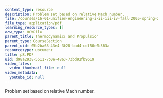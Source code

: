 ```yaml
---
content_type: resource
description: Problem set based on relative Mach number.
file: /courses/16-01-unified-engineering-i-ii-iii-iv-fall-2005-spring-2006/d98a293855117b0e486373bd92fb9619_p8.PDF
file_type: application/pdf
learning_resource_types: []
ocw_type: OCWFile
parent_title: Thermodynamics and Propulsion
parent_type: CourseSection
parent_uid: 05b2ba63-43e4-3028-bad4-cdf50e0b363a
resourcetype: Document
title: p8.PDF
uid: d98a2938-5511-7b0e-4863-73bd92fb9619
video_files:
  video_thumbnail_file: null
video_metadata:
  youtube_id: null
---
```

Problem set based on relative Mach number.

